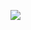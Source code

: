 <p class='text-align: center;'>
  <img src="https://capsule-render.vercel.app/api?type=waving&color=auto&height=300&section=header&text=TS Bridge Meet App&fontSize=90" />
</p>
